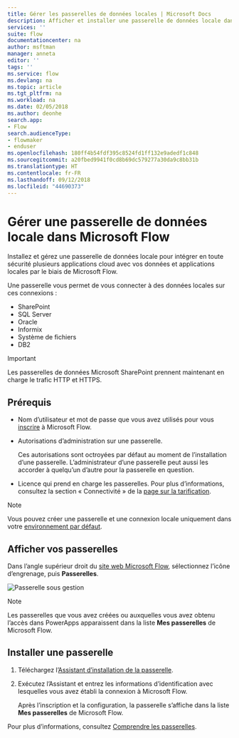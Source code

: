 ```yaml
---
title: Gérer les passerelles de données locales | Microsoft Docs
description: Afficher et installer une passerelle de données locale dans Microsoft Flow
services: ''
suite: flow
documentationcenter: na
author: msftman
manager: anneta
editor: ''
tags: ''
ms.service: flow
ms.devlang: na
ms.topic: article
ms.tgt_pltfrm: na
ms.workload: na
ms.date: 02/05/2018
ms.author: deonhe
search.app:
- Flow
search.audienceType:
- flowmaker
- enduser
ms.openlocfilehash: 180ff4b54fdf395c8524fd1ff132e9adedf1c848
ms.sourcegitcommit: a20fbed9941f0cd8b69dc579277a30da9c8bb31b
ms.translationtype: HT
ms.contentlocale: fr-FR
ms.lasthandoff: 09/12/2018
ms.locfileid: "44690373"
---
```

# <a name="manage-an-on-premises-data-gateway-in-microsoft-flow"></a>Gérer une passerelle de données locale dans Microsoft Flow

Installez et gérez une passerelle de données locale pour intégrer en toute sécurité plusieurs applications cloud avec vos données et applications locales par le biais de Microsoft Flow.

Une passerelle vous permet de vous connecter à des données locales sur ces connexions :

* SharePoint
* SQL Server
* Oracle
* Informix
* Système de fichiers
* DB2

> [!IMPORTANT]
> Les passerelles de données Microsoft SharePoint prennent maintenant en charge le trafic HTTP et HTTPS.


## <a name="prerequisites"></a>Prérequis

* Nom d’utilisateur et mot de passe que vous avez utilisés pour vous [inscrire](sign-up-sign-in.md) à Microsoft Flow.
* Autorisations d’administration sur une passerelle.

  Ces autorisations sont octroyées par défaut au moment de l’installation d’une passerelle. L’administrateur d’une passerelle peut aussi les accorder à quelqu’un d’autre pour la passerelle en question.
* Licence qui prend en charge les passerelles. Pour plus d’informations, consultez la section « Connectivité » de la [page sur la tarification](https://flow.microsoft.com/pricing/).

> [!NOTE]
> Vous pouvez créer une passerelle et une connexion locale uniquement dans votre [environnement par défaut](environments-overview-maker.md).



## <a name="view-your-gateways"></a>Afficher vos passerelles

Dans l’angle supérieur droit du [site web Microsoft Flow](https://flow.microsoft.com), sélectionnez l’icône d’engrenage, puis **Passerelles**.

![Passerelle sous gestion][1]

> [!NOTE]
> Les passerelles que vous avez créées ou auxquelles vous avez obtenu l’accès dans PowerApps apparaissent dans la liste **Mes passerelles** de Microsoft Flow.



## <a name="install-a-gateway"></a>Installer une passerelle

1. Téléchargez l’[Assistant d’installation de la passerelle](https://go.microsoft.com/fwlink/?LinkID=820580&clcid=0x409).

1. Exécutez l’Assistant et entrez les informations d’identification avec lesquelles vous avez établi la connexion à Microsoft Flow.

    Après l’inscription et la configuration, la passerelle s’affiche dans la liste **Mes passerelles** de Microsoft Flow.

Pour plus d’informations, consultez [Comprendre les passerelles](gateway-reference.md).

<!-- Image references -->
[1]: ./media/manage-gateway/view-gateways.png
